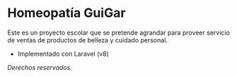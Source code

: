 # Homeopatía GuiGar

Este es un proyecto escolar que se pretende agrandar para proveer servicio de ventas de productos de belleza y cuidado personal.

- Implementado con Laravel (v8)

*Derechos reservados.*
